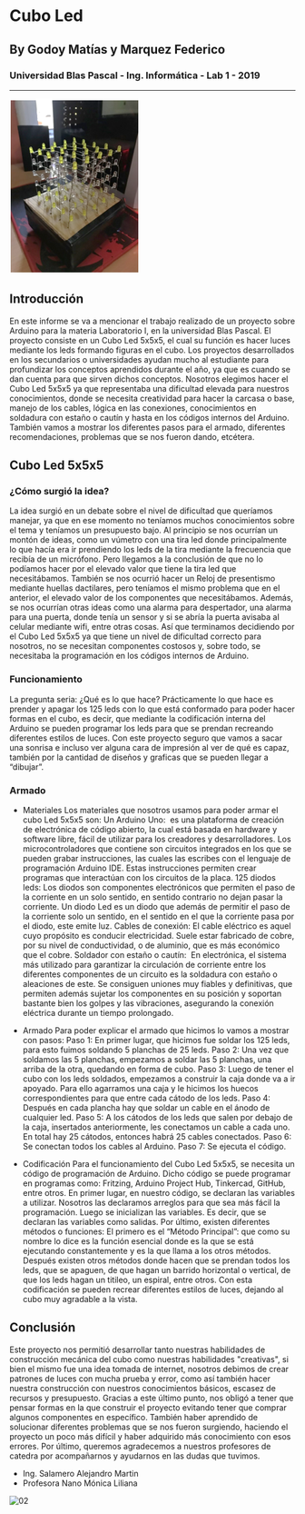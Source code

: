 # Cubo Led
## By Godoy Matías y Marquez Federico
### Universidad Blas Pascal - Ing. Informática - Lab 1 - 2019
------------------------------------------------------------------------------------------
![01](images/01.png)

## Introducción
En este informe se va a mencionar el trabajo realizado de un proyecto sobre Arduino para la materia Laboratorio I, en la universidad Blas Pascal. El proyecto consiste en un Cubo Led 5x5x5, el cual su función es hacer luces mediante los leds formando figuras en el cubo.
Los proyectos desarrollados en los secundarios o universidades ayudan mucho al estudiante para profundizar los conceptos aprendidos durante el año, ya que es cuando se dan cuenta para que sirven dichos conceptos.
Nosotros elegimos hacer el Cubo Led 5x5x5 ya que representaba una dificultad elevada para nuestros conocimientos, donde se necesita creatividad para hacer la carcasa o base, manejo de los cables, lógica en las conexiones, conocimientos en soldadura con estaño o cautín y hasta en los códigos internos del Arduino. También vamos a mostrar los diferentes pasos para el armado, diferentes recomendaciones, problemas que se nos fueron dando, etcétera.

## Cubo Led 5x5x5

### ¿Cómo surgió la idea?
La idea surgió en un debate sobre el nivel de dificultad que queríamos manejar, ya que en ese momento no teníamos muchos conocimientos sobre el tema y teníamos un presupuesto bajo. 
Al principio se nos ocurrían un montón de ideas, como un vúmetro con una tira led donde principalmente lo que hacía era ir prendiendo los leds de la tira mediante la frecuencia que recibía de un micrófono. Pero llegamos a la conclusión de que no lo podíamos hacer por el elevado valor que tiene la tira led que necesitábamos. También se nos ocurrió hacer un Reloj de presentismo mediante huellas dactilares, pero teníamos el mismo problema que en el anterior, el elevado valor de los componentes que necesitábamos. Además, se nos ocurrían otras ideas como una alarma para despertador, una alarma para una puerta, donde tenía un sensor y si se abría la puerta avisaba al celular mediante wifi, entre otras cosas.
Así que terminamos decidiendo por el Cubo Led 5x5x5 ya que tiene un nivel de dificultad correcto para nosotros, no se necesitan componentes costosos y, sobre todo, se necesitaba la programación en los códigos internos de Arduino.

### Funcionamiento
La pregunta seria: ¿Qué es lo que hace?
Prácticamente lo que hace es prender y apagar los 125 leds con lo que está conformado para poder hacer formas en el cubo, es decir, que mediante la codificación interna del Arduino se pueden programar los leds para que se prendan recreando diferentes estilos de luces.
Con este proyecto seguro que vamos a sacar una sonrisa e incluso ver alguna cara de impresión al ver de qué es capaz, también por la cantidad de diseños y graficas que se pueden llegar a “dibujar”.

### Armado
* Materiales
Los materiales que nosotros usamos para poder armar el cubo Led 5x5x5 son:
Un Arduino Uno:  es una plataforma de creación de electrónica de código abierto, la cual está basada en hardware y software libre, fácil de utilizar para los creadores y desarrolladores. Los microcontroladores que contiene son circuitos integrados en los que se pueden grabar instrucciones, las cuales las escribes con el lenguaje de programación Arduino IDE. Estas instrucciones permiten crear programas que interactúan con los circuitos de la placa.
125 diodos leds: Los diodos son componentes electrónicos que permiten el paso de la corriente en un solo sentido, en sentido contrario no dejan pasar la corriente.
Un diodo Led es un diodo que además de permitir el paso de la corriente solo un sentido, en el sentido en el que la corriente pasa por el diodo, este emite luz.
Cables de conexión: El cable eléctrico es aquel cuyo propósito es conducir electricidad. Suele estar fabricado de cobre, por su nivel de conductividad, o de aluminio, que es más económico que el cobre.
Soldador con estaño o cautín:  En electrónica, el sistema más utilizado para garantizar la circulación de corriente entre los diferentes componentes de un circuito es la soldadura con estaño o aleaciones de este. Se consiguen uniones muy fiables y definitivas, que permiten además sujetar los componentes en su posición y soportan bastante bien los golpes y las vibraciones, asegurando la conexión eléctrica durante un tiempo prolongado.

* Armado
Para poder explicar el armado que hicimos lo vamos a mostrar con pasos:
Paso 1: En primer lugar, que hicimos fue soldar los 125 leds, para esto fuimos soldando 5 planchas de 25 leds.
Paso 2: Una vez que soldamos las 5 planchas, empezamos a soldar las 5 planchas, una arriba de la otra, quedando en forma de cubo.
Paso 3: Luego de tener el cubo con los leds soldados, empezamos a construir la caja donde va a ir apoyado. Para ello agarramos una caja y le hicimos los huecos correspondientes para que entre cada cátodo de los leds.
Paso 4: Después en cada plancha hay que soldar un cable en el ánodo de cualquier led.
Paso 5: A los cátodos de los leds que salen por debajo de la caja, insertados anteriormente, les conectamos un cable a cada uno. En total hay 25 cátodos, entonces habrá 25 cables conectados.
Paso 6: Se conectan todos los cables al Arduino.
Paso 7: Se ejecuta el código.

* Codificación
Para el funcionamiento del Cubo Led 5x5x5, se necesita un código de programación de Arduino. Dicho código se puede programar en programas como: Fritzing, Arduino Project Hub, Tinkercad, GitHub, entre otros.
En primer lugar, en nuestro código, se declaran las variables a utilizar. Nosotros las declaramos arreglos para que sea más fácil la programación.
Luego se inicializan las variables. Es decir, que se declaran las variables como salidas.
Por último, existen diferentes métodos o funciones:
El primero es el “Método Principal”: que como su nombre lo dice es la función esencial donde es la que se está ejecutando constantemente y es la que llama a los otros métodos.
Después existen otros métodos donde hacen que se prendan todos los leds, que se apaguen, de que hagan un barrido horizontal o vertical, de que los leds hagan un titileo, un espiral, entre otros.
Con esta codificación se pueden recrear diferentes estilos de luces, dejando al cubo muy agradable a la vista.

## Conclusión
Este proyecto nos permitió desarrollar tanto nuestras habilidades de construcción mecánica del cubo como nuestras habilidades "creativas", si bien el mismo fue una idea tomada de internet, nosotros debimos de crear patrones de luces con mucha prueba y error, como así también hacer nuestra construcción con nuestros conocimientos básicos, escasez de recursos y presupuesto. Gracias a este último punto, nos obligó a tener que pensar formas en la que construir el proyecto evitando tener que comprar algunos componentes en específico. También haber aprendido de solucionar diferentes problemas que se nos fueron surgiendo, haciendo el proyecto un poco más difícil y haber adquirido más conocimiento con esos errores.
Por último, queremos agradecemos a nuestros profesores de catedra por acompañarnos y ayudarnos en las dudas que tuvimos.
- Ing. Salamero Alejandro Martin
- Profesora Nano Mónica Liliana

![02](images/2.png)
